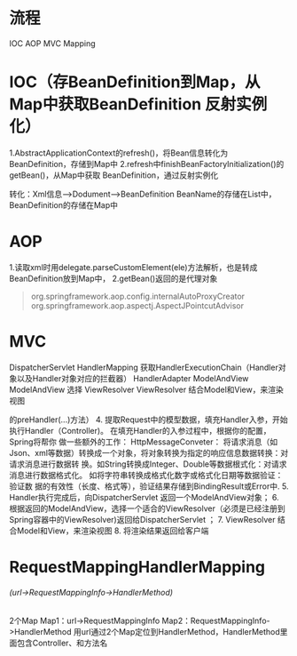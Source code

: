 # 流程
IOC
AOP
MVC
Mapping

# IOC（存BeanDefinition到Map，从Map中获取BeanDefinition 反射实例化）
1.AbstractApplicationContext的refresh()，将Bean信息转化为BeanDefinition，存储到Map中
2.refresh中finishBeanFactoryInitialization()的getBean()，从Map中获取
BeanDefinition，通过反射实例化

转化：Xml信息-->Dodument-->BeanDefinition
BeanName的存储在List中，BeanDefinition的存储在Map中

# AOP
1.读取xml时用delegate.parseCustomElement(ele)方法解析，也是转成BeanDefinition放到Map中，
2.getBean()返回的是代理对象

>org.springframework.aop.config.internalAutoProxyCreator
org.springframework.aop.aspectj.AspectJPointcutAdvisor


# MVC
DispatcherServlet
HandlerMapping 获取HandlerExecutionChain（Handler对象以及Handler对象对应的拦截器）
HandlerAdapter ModelAndView
ModelAndView 选择 ViewResolver
ViewResolver 结合Model和View，来渲染视图

的preHandler(...)方法）
4. 提取Request中的模型数据，填充Handler入参，开始执行Handler（Controller)。 在填充Handler的入参过程中，根据你的配置，Spring将帮你
做一些额外的工作：
HttpMessageConveter： 将请求消息（如Json、xml等数据）转换成一个对象，将对象转换为指定的响应信息数据转换：对请求消息进行数据转
换。如String转换成Integer、Double等数据根式化：对请求消息进行数据格式化。 如将字符串转换成格式化数字或格式化日期等数据验证： 验证数
据的有效性（长度、格式等），验证结果存储到BindingResult或Error中.
5. Handler执行完成后，向DispatcherServlet 返回一个ModelAndView对象；
6. 根据返回的ModelAndView，选择一个适合的ViewResolver（必须是已经注册到Spring容器中的ViewResolver)返回给DispatcherServlet ；
7. ViewResolver 结合Model和View，来渲染视图
8. 将渲染结果返回给客户端




# RequestMappingHandlerMapping 
###### (url->RequestMappingInfo->HandlerMethod)
2个Map
Map1：url->RequestMappingInfo
Map2：RequestMappingInfo->HandlerMethod
用url通过2个Map定位到HandlerMethod，HandlerMethod里面包含Controller、和方法名
